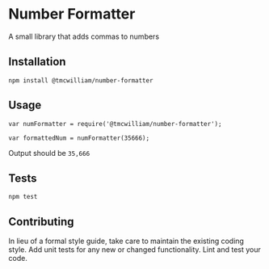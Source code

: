 Number Formatter
=========

A small library that adds commas to numbers

## Installation

  `npm install @tmcwilliam/number-formatter`

## Usage

    var numFormatter = require('@tmcwilliam/number-formatter');

    var formattedNum = numFormatter(35666);
  
  
  Output should be `35,666`


## Tests

  `npm test`

## Contributing

In lieu of a formal style guide, take care to maintain the existing coding style. Add unit tests for any new or changed functionality. Lint and test your code.